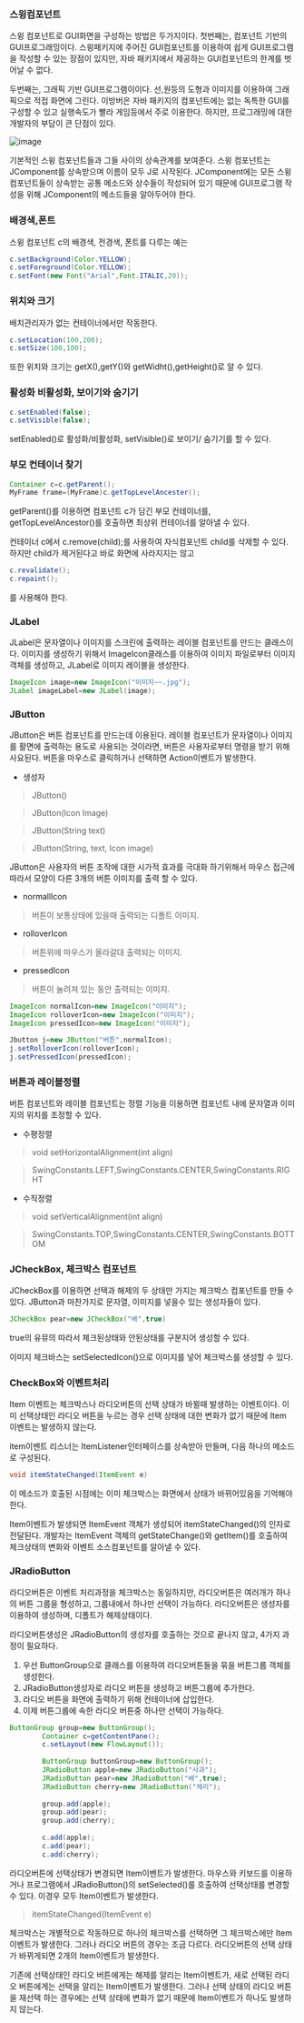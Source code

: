 ### 스윙컴포넌트

스윙 컴포넌트로 GUI화면을 구성하는 방법은 두가지이다.
첫번째는, 컴포넌트 기반의 GUI프로그래밍이다.
스윙패키지에 주어진 GUI컴포넌트를 이용하여 쉽게 GUI프로그램을 작성할 수 있는 장점이 있지만, 자바 패키지에서 제공하는 GUI컴포넌트의 한계를 벗어날 수 없다.

두번째는, 그래픽 기반 GUI프로그램이이다.
선,원등의 도형과 이미지를 이용하여 그래픽으로 적접 화면에 그린다. 이방버은 자바 패키지의 컴포넌트에는
없는 독특한 GUI를 구성할 수 있고 실행속도가 빨라 게임등에서 주로 이용한다.
하지만, 프로그래밍에 대한 개발자의 부담이 큰 단점이 있다.



![image](https://user-images.githubusercontent.com/80390524/128634920-903c002e-5d1a-4a24-879e-eb878cf9da9b.png)


기본적인 스윙 컴포넌트들과 그들 사이의 상속관계를 보여준다. 스윙 컴포넌트는 JComponent를 상속받으며 이름이 모두 J로 시작된다.
JComponent에는 모든 스윙 컴포넌트들이 상속받는 공통 메소드와 상수들이 작성되어 있기 때문에 GUI프로그램 작성을 위해 JComponent의 메소드들을 알아두어야 한다.

### 배경색,폰트
스윙 컴포넌트 c의 배경색, 전경색, 폰트를 다루는 예는
```java
c.setBackground(Color.YELLOW);
c.setForeground(Color.YELLOW);
c.setFont(new Font("Arial",Font.ITALIC,20));
```

### 위치와 크기
배치관리자가 없는 컨테이너에서만 작동한다.
```java
c.setLocation(100,200);
c.setSize(100,100);
```

또한 위치와 크기는 getX(),getY()와 getWidht(),getHeight()로 알 수 있다.

### 활성화 비활성화, 보이기와 숨기기
```java
c.setEnabled(false);
c.setVisible(false);
```
setEnabled()로 활성화/비활성화, setVisible()로 보이기/ 숨기기를 할 수 있다.

### 부모 컨테이너 찾기

```java
Container c=c.getParent();
MyFrame frame=(MyFrame)c.getTopLevelAncester();
```
getParent()를 이용하면 컴포넌트 c가 담긴 부모 컨테이너를, getTopLevelAncestor()를 호출하면 최상위 컨테이너를 알아낼 수 있다.

컨테이너 c에서 c.remove(child);를 사용하여 자식컴포넌트 child를 삭제할 수 있다.
하지만 child가 제거된다고 바로 화면에 사라지지는 않고
```java
c.revalidate();
c.repaint();
```
를 사용해야 한다.



### JLabel

JLabel은 문자열이나 이미지를 스크린에 출력하는 레이블 컴포넌트를 만드는 클래스이다.
이미지를 생성하기 위해서 ImageIcon클래스를 이용하여 이미지 파일로부터 이미지 객체를 생성하고, JLabel로 이미지 레이블을 생성한다.
```java
ImageIcon image=new ImageIcon("이미지~~.jpg");
JLabel imageLabel=new JLabel(image);
```


### JButton
JButton은 버튼 컴포넌트를 만드는데 이용된다. 레이블 컴포넌트가 문자열이나 이미지를 활면에 출력하는 용도로 사용되는 것이라면,
버튼은 사용자로부터 명령을 받기 위해 사요된다. 버튼을 마우스로 클릭하거나 선택하면 Action이벤트가 발생한다.

* 생성자
> JButton()

> JButton(Icon Image)

> JButton(String text)

> JButton(String, text, Icon image)


JButton은 사용자의 버튼 조작에 대한 시가적 효과를 극대화 하기위해서 마우스 접근에 따라서 모양이 다른
3개의 버튼 이미지를 출력 할 수 있다.
* normallIcon
> 버튼이 보통상태에 있을때 출력되는 디폴트 이미지.

* rolloverIcon
> 버튼위에 마우스가 올라갈대 출력되는 이미지.

* pressedIcon
> 버튼이 눌려져 있는 동안 출력되는 이미지.

```java
ImageIcon normalIcon=new ImageIcon("이미지");
ImageIcon rolloverIcon=new ImageIcon("이미지");
ImageIcon pressedIcon=new ImageIcon("이미지");

Jbutton j=new JButton("버튼",normalIcon);
j.setRolloverIcon(rolloverIcon);
j.setPressedIcon(pressedIcon);
```

### 버튼과 레이블정렬

버튼 컴포넌트와 레이블 컴포넌트는 정렬 기능을 이용하면 컴포넌트 내에 문자열과 이미지의 위치를 조정할 수 있다.

* 수평정렬
> void setHorizontalAlignment(int align)

> SwingConstants.LEFT,SwingConstants.CENTER,SwingConstants.RIGHT

* 수직정렬
> void setVerticalAlignment(int align)

> SwingConstants.TOP,SwingConstants.CENTER,SwingConstants.BOTTOM



### JCheckBox, 체크박스 컴포넌트

JCheckBox를 이용하면 선택과 해제의 두 상태만 가지는 체크박스 컴포넌트를 만들 수 있다.
JButton과 마찬가지로 문자열, 이미지를 넣을수 있는 생성자들이 있다.

```java
JCheckBox pear=new JCheckBox("배",true)
```
true의 유뮤의 따라서 체크된상태와 안된상태를 구분지어 생성할 수 있다.

이미지 체크바스는 setSelectedIcon()으로 이미지를 넣어 체크박스를 생성할 수 있다.



### CheckBox와 이벤트처리

Item 이벤트는 체크박스나 라디오버튼의 선택 상태가 바뀔때 발생하는 이벤트이다. 
이미 선택상태인 라디오 버튼을 누르는 경우 선택 상태에 대한 변화가 없기 때문에 Item 이벤트는 발생하지 않는다.


item이벤트 리스너는 ItemListener인터페이스를 상속받아 만들며, 다음 하나의 메소드로 구성된다.
```java
void itemStateChanged(ItemEvent e)
```
이 메소드가 호출된 시점에는 이미 체크박스는 화면에서 상태가 바뀌어있음을 기억해야한다.

Item이벤트가 발생되면 ItemEvent 객체가 생성되어 itemStateChanged()의 인자로 전달된다.
개발자는 ItemEvent 객체의 getStateChange()와 getItem()를 호출하여 체크상태의 변화와 이벤트 소스컴포넌트를 알아낼 수 있다.




### JRadioButton

라디오버튼은 이벤트 처리과정을 체크박스는 동일하지만, 라디오버튼은 여러개가 하나의 버튼 그룹을 형성하고, 그룹내에서 하나만 선택이 가능하다.
라디오버튼은 생성자를 이용하여 생성하며, 디폴트가 해제상태이다.

라디오버튼생성은 JRadioButton의 생성자를 호출하는 것으로 끝나지 않고, 4가지 과정이 필요하다.

1. 우선 ButtonGroup으로 클래스를 이용하여 라디오버튼들을 묶을 버튼그룹 객체를 생성한다.
2. JRadioButton생성자로 라디오 버튼을 생성하고 버튼그룹에 추가한다.
3. 라디오 버튼을 화면에 출력하기 위해 컨테이너에 삽입한다.
4. 이제 버튼그룹에 속한 라디오 버튼중 하나만 선택이 가능하다.

```java
ButtonGroup group=new ButtonGroup();
		Container c=getContentPane();
		c.setLayout(new FlowLayout());
		
		ButtonGroup buttonGroup=new ButtonGroup();
		JRadioButton apple=new JRadioButton("사과");
		JRadioButton pear=new JRadioButton("배",true);
		JRadioButton cherry=new JRadioButton("체리");
		
		group.add(apple);
		group.add(pear);
		group.add(cherry);
		
		c.add(apple);
		c.add(pear);
		c.add(cherry);
```

라디오버튼에 선택상태가 변경되면 Item이벤트가 발생한다. 마우스와 키보드를 이용하거나 프로그램에서 JRadioButton()의 setSelected()를 호출하여
선택상태를 변경할 수 있다. 이경우 모두 Item이벤트가 발생한다.
> itemStateChanged(ItemEvent e)


체크박스는 개별적으로 작동하므로 하나의 체크박스를 선택하면 그 체크박스에만 Item이벤트가 발생한다.
그러나 라디오 버튼의 경우는 조금 다르다. 라디오버튼의 선택 상태가 바뀌게되면 2개의 Item이벤트가 발생한다.

기존에 선택상태인 라디오 버튼에게는 해제를 알리는 Item이벤트가, 새로 선택된 라디오 버튼에게는 선택을 알리는 Item이벤트가 발생한다.
그러나 선택 상태의 라디오 버튼을 재선택 하는 경우에는 선택 상태에 변화가 없기 때문에 Item이벤트가 하나도 발생하지 않는다.

